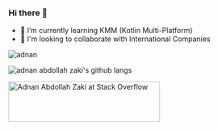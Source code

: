 ### Hi there 👋

- 🌱 I’m currently learning KMM (Kotlin Multi-Platform)
- 👯 I'm looking to collaborate with International Companies
  
<p>
  <img align="center" src="https://github-readme-stats.vercel.app/api?username=adnan9011&theme=clean&show_icons=true&count_private=true&locale=en" alt="adnan" />
</p>


![adnan abdollah zaki's github langs](https://github-readme-stats.vercel.app/api/top-langs/?username=adnan9011&layout=compact&hide_border=false&title_color=0366d6&count_private=true&include_all_commits=true&theme=clean)

<a href="https://stackoverflow.com/users/1367344/adnan-abdollah-zaki"><img src="https://stackoverflow.com/users/flair/1367344.png?theme=clean" width="300" height="80" alt="Adnan Abdollah Zaki at Stack Overflow" title="Adnan Abdollah Zaki at Stack Overflow" align="top"></a>

